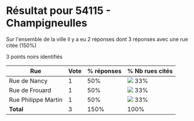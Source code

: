 # Résultat pour 54115 - Champigneulles

Sur l'ensemble de la ville il y a eu 2 réponses dont 3 réponses avec une rue citée (150%)

3 points noirs identifiés

| Rue | Vote | % réponses | % Nb rues cités|
|-----|------|------------|----------------|
| Rue de Nancy | 1 | 50% | <img src="../../img/bar_33.gif" />&nbsp;33%|
| Rue de Frouard | 1 | 50% | <img src="../../img/bar_33.gif" />&nbsp;33%|
| Rue Philippe Martin | 1 | 50% | <img src="../../img/bar_33.gif" />&nbsp;33%|
| **Total** | 3 | 150% | 100%|
